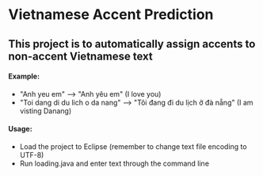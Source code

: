 # Vietnamese Accent Prediction
## This project is to automatically assign accents to non-accent Vietnamese text
#### Example: <br/>
- "Anh yeu em" --> "Anh yêu em" (I love you) <br/>
- "Toi dang di du lich o da nang" --> "Tôi đang đi du lịch ở đà nẵng" (I am visting Danang) <br/>

#### Usage: <br/>
- Load the project to Eclipse (remember to change text file encoding to UTF-8) <br/>
- Run loading.java and enter text through the command line


